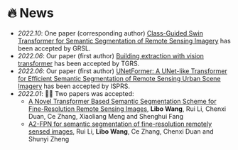 # 🔥 News
- *2022.10*: One paper (corresponding author) [Class-Guided Swin Transformer for Semantic Segmentation of Remote Sensing Imagery](https://ieeexplore.ieee.org/abstract/document/9921210) has been accepted by GRSL.
- *2022.06*: Our paper (first author) [Building extraction with vision transformer](https://ieeexplore.ieee.org/document/9808187) has been accepted by TGRS.
- *2022.06*: Our paper (first author) [UNetFormer: A UNet-like Transformer for Efficient Semantic Segmentation of Remote Sensing Urban Scene Imagery](https://www.sciencedirect.com/science/article/pii/S0924271622001654) has been accepted by ISPRS.
- *2022.01*: 🎉🎉 Two papers was accepted:
  - [A Novel Transformer Based Semantic Segmentation Scheme for Fine-Resolution Remote Sensing Images](https://ieeexplore.ieee.org/abstract/document/9681903), **Libo Wang**, Rui Li, Chenxi Duan, Ce Zhang, Xiaoliang Meng and Shenghui Fang
  - [A2-FPN for semantic segmentation of fine-resolution remotely sensed images](https://www.tandfonline.com/doi/full/10.1080/01431161.2022.2030071), Rui Li, **Libo Wang**, Ce Zhang, Chenxi Duan and Shunyi Zheng 